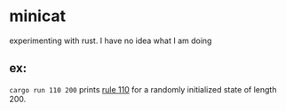 # minicat 
experimenting with rust.
I have no idea what I am doing


## ex:
`cargo run 110 200`
prints [rule 110](https://en.wikipedia.org/wiki/Rule_110) for a randomly initialized state of length 200. 
